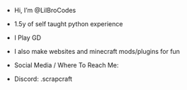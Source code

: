 - Hi, I’m @LilBroCodes
- 1.5y of self taught python experience
- I Play GD

- I also make websites and minecraft mods/plugins for fun


- Social Media / Where To Reach Me:
- Discord: .scrapcraft

<!---
---y
